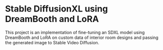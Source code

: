 # Stable DiffusionXL using DreamBooth and LoRA
This project is an implementation of fine-tuning an SDXL model using DreamBooth and LoRA on custom data of interior room designs and passing the generated image to Stable Video Diffusion.
